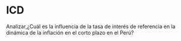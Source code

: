 # ICD  
Analizar,¿Cuál es la influencia de la tasa de interés de referencia en la dinámica de la inflación en el corto plazo en el Perú?
